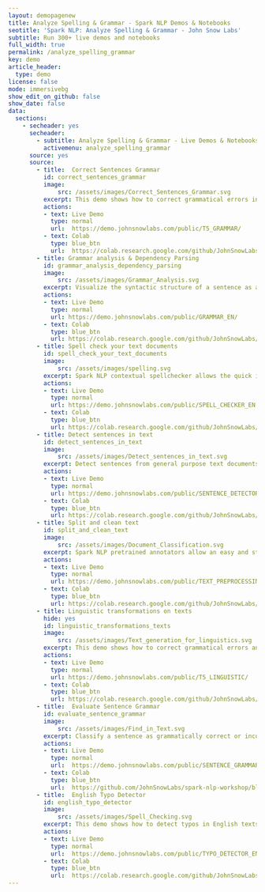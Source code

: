 ```yaml
---
layout: demopagenew
title: Analyze Spelling & Grammar - Spark NLP Demos & Notebooks
seotitle: 'Spark NLP: Analyze Spelling & Grammar - John Snow Labs'
subtitle: Run 300+ live demos and notebooks
full_width: true
permalink: /analyze_spelling_grammar
key: demo
article_header:
  type: demo
license: false
mode: immersivebg
show_edit_on_github: false
show_date: false
data:
  sections:  
    - secheader: yes
      secheader:
        - subtitle: Analyze Spelling & Grammar - Live Demos & Notebooks
          activemenu: analyze_spelling_grammar
      source: yes
      source:
        - title:  Correct Sentences Grammar
          id: correct_sentences_grammar 
          image: 
              src: /assets/images/Correct_Sentences_Grammar.svg
          excerpt: This demo shows how to correct grammatical errors in texts.
          actions:
          - text: Live Demo
            type: normal
            url:  https://demo.johnsnowlabs.com/public/T5_GRAMMAR/
          - text: Colab
            type: blue_btn
            url:  https://colab.research.google.com/github/JohnSnowLabs/spark-nlp-workshop/blob/master/tutorials/streamlit_notebooks/T5_LINGUISTIC.ipynb    
        - title: Grammar analysis & Dependency Parsing
          id: grammar_analysis_dependency_parsing
          image: 
              src: /assets/images/Grammar_Analysis.svg
          excerpt: Visualize the syntactic structure of a sentence as a directed labeled graph where nodes are labeled with the part of speech tags and arrows contain the dependency tags.
          actions:
          - text: Live Demo
            type: normal
            url: https://demo.johnsnowlabs.com/public/GRAMMAR_EN/
          - text: Colab
            type: blue_btn
            url: https://colab.research.google.com/github/JohnSnowLabs/spark-nlp-workshop/blob/master/tutorials/streamlit_notebooks/GRAMMAR_EN.ipynb
        - title: Spell check your text documents
          id: spell_check_your_text_documents
          image: 
              src: /assets/images/spelling.svg
          excerpt: Spark NLP contextual spellchecker allows the quick identification of typos or spell issues within any text document.
          actions:
          - text: Live Demo
            type: normal
            url: https://demo.johnsnowlabs.com/public/SPELL_CHECKER_EN
          - text: Colab
            type: blue_btn
            url: https://colab.research.google.com/github/JohnSnowLabs/spark-nlp-workshop/blob/master/tutorials/streamlit_notebooks/SPELL_CHECKER_EN.ipynb
        - title: Detect sentences in text
          id: detect_sentences_in_text
          image: 
              src: /assets/images/Detect_sentences_in_text.svg
          excerpt: Detect sentences from general purpose text documents using a deep learning model capable of understanding noisy sentence structures.
          actions:
          - text: Live Demo
            type: normal
            url: https://demo.johnsnowlabs.com/public/SENTENCE_DETECTOR/
          - text: Colab
            type: blue_btn
            url: https://colab.research.google.com/github/JohnSnowLabs/spark-nlp-workshop/blob/master/tutorials/Certification_Trainings/Public/9.SentenceDetectorDL.ipynb
        - title: Split and clean text
          id: split_and_clean_text
          image: 
              src: /assets/images/Document_Classification.svg
          excerpt: Spark NLP pretrained annotators allow an easy and straightforward processing of any type of text documents. This demo showcases our Sentence Detector, Tokenizer, Stemmer, Lemmatizer, Normalizer and Stop Words Removal.
          actions:
          - text: Live Demo
            type: normal
            url: https://demo.johnsnowlabs.com/public/TEXT_PREPROCESSING/
          - text: Colab
            type: blue_btn
            url: https://colab.research.google.com/github/JohnSnowLabs/spark-nlp-workshop/blob/master/tutorials/streamlit_notebooks/TEXT_PREPROCESSING.ipynb     
        - title: Linguistic transformations on texts
          hide: yes
          id: linguistic_transformations_texts
          image: 
              src: /assets/images/Text_generation_for_linguistics.svg
          excerpt: This demo shows how to correct grammatical errors and how to implement formal-informal and active-passive sentence conversions.
          actions:
          - text: Live Demo
            type: normal
            url: https://demo.johnsnowlabs.com/public/T5_LINGUISTIC/
          - text: Colab
            type: blue_btn
            url: https://colab.research.google.com/github/JohnSnowLabs/spark-nlp-workshop/blob/master/tutorials/streamlit_notebooks/T5_LINGUISTIC.ipynb        
        - title:  Evaluate Sentence Grammar
          id: evaluate_sentence_grammar
          image: 
              src: /assets/images/Find_in_Text.svg
          excerpt: Classify a sentence as grammatically correct or incorrect.
          actions:
          - text: Live Demo
            type: normal
            url:  https://demo.johnsnowlabs.com/public/SENTENCE_GRAMMAR/
          - text: Colab
            type: blue_btn
            url:  https://github.com/JohnSnowLabs/spark-nlp-workshop/blob/master/tutorials/streamlit_notebooks/T5TRANSFORMER.ipynb 
        - title:  English Typo Detector
          id: english_typo_detector 
          image: 
              src: /assets/images/Spell_Checking.svg
          excerpt: This demo shows how to detect typos in English texts.
          actions:
          - text: Live Demo
            type: normal
            url:  https://demo.johnsnowlabs.com/public/TYPO_DETECTOR_EN/
          - text: Colab
            type: blue_btn
            url:  https://colab.research.google.com/github/JohnSnowLabs/spark-nlp-workshop/blob/master/tutorials/streamlit_notebooks/DistilBertForTokenClassification.ipynb
---
```

